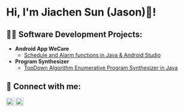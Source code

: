 <h1>Hi, I'm Jiachen Sun (Jason)👋!</h1>

<h2>👨‍💻 Software Development Projects:</h2>

- <b>Android App WeCare</b>
  - [Schedule and Alarm functions in Java & Android Studio](https://github.com/sjc274/cmpt276-project-group9-naja-master)
- <b>Program Synthesizer</b>
  - [TopDown Algorithm Enumerative Program Synthesizer in Java](https://github.com/sjc274/Synth)

<h2> 🤳 Connect with me:</h2>

[<img align="left" alt="JoshMadakor | LinkedIn" width="22px" src="https://cdn.jsdelivr.net/npm/simple-icons@v3/icons/linkedin.svg" />][linkedin]
[<img align="left" alt="JoshMadakor | Instagram" width="22px" src="https://cdn.jsdelivr.net/npm/simple-icons@v3/icons/instagram.svg" />][instagram]

[instagram]: https://www.instagram.com/jiachen1789/
[linkedin]: https://linkedin.com/in/jiachenjason

<!--
**joshmadakor1/joshmadakor1** is a ✨ _special_ ✨ repository because its `README.md` (this file) appears on your GitHub profile.

Here are some ideas to get you started:

- 🔭 I’m currently working on ...
- 🌱 I’m currently learning ...
- 👯 I’m looking to collaborate on ...
- 🤔 I’m looking for help with ...
- 💬 Ask me about ...
- 📫 How to reach me: ...
- 😄 Pronouns: ...
- ⚡ Fun fact: ...
-->
